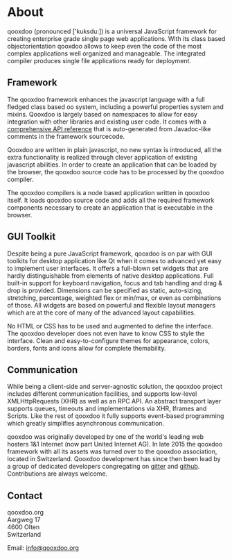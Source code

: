 About
=====

qooxdoo (pronounced ['kuksdu:]) is a universal JavaScript framework for creating
enterprise grade single page web applications. With its class based
objectorientation  qooxdoo allows to keep even the code of the most complex
applications well organized and manageable. The integrated compiler produces
single file applications ready for deployment.

Framework
---------

The qooxdoo framework enhances the javascript language with a full fledged class
based oo system, including a powerful properties system and mixins. Qooxdoo is
largely based on namespaces to allow for easy integration with other libraries
and existing user code. It comes with a [comprehensive API
reference](http://api.qooxdoo.org) that is auto-generated from Javadoc-like
comments in the framework sourcecode.

Qooxdoo are written in plain javascript, no new syntax is introduced, all the
extra functionality is realized through clever application of existing
javascript abilities. In order to create an application that can be loaded by
the browser, the qooxdoo source code has to be processed by the qooxdoo
compiler.

The qooxdoo compilers is a node based application written in qooxdoo itself. It
loads qooxdoo source code and adds all the required framework components
necessary to create an application that is executable in the browser.

GUI Toolkit
-----------

Despite being a pure JavaScript framework, qooxdoo is on par with GUI toolkits
for desktop application like Qt when it comes to advanced yet easy to implement
user interfaces. It offers a full-blown set widgets that are hardly
distinguishable from elements of native desktop applications. Full built-in
support for keyboard navigation, focus and tab handling and drag & drop is
provided. Dimensions can be specified as static, auto-sizing, stretching,
percentage, weighted flex or min/max, or even as combinations of those. All
widgets are based on powerful and flexible layout managers which are at the core
of many of the advanced layout capabilities.

No HTML or CSS has to be used and augmented to define the interface. The qooxdoo
developer does not even have to know CSS to style the interface. Clean and
easy-to-configure themes for appearance, colors, borders, fonts and icons allow
for complete themability.

Communication
-------------

While being a client-side and server-agnostic solution, the qooxdoo project
includes different communication facilities, and supports low-level
XMLHttpRequests (XHR) as well as an RPC API. An abstract transport layer
supports queues, timeouts and implementations via XHR, Iframes and Scripts. Like
the rest of qooxdoo it fully supports event-based programming which greatly
simplifies asynchronous communication.


qooxdoo was originally developed by one of the world's leading web hosters 1&1
Internet (now part United Internet AG). In late 2015 the qooxdoo framework with
all its assets was turned over to the qooxdoo association, located in
Switzerland. Qooxdoo development has since then been lead by a group of
dedicated developers congregating on [gitter](https://gitter.im/qooxdoo/qooxdoo)
and [github](https://github.com/qooxdoo/qooxdoo). Contributions are always
welcome.

Contact
-------

qooxdoo.org<br/>
Aargweg 17<br/>
4600 Olten<br/>
Switzerland

Email: [info@qooxdoo.org](mailto:info@qooxdoo.org)
